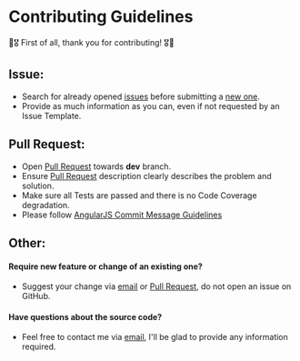 # Contributing Guidelines
:confetti_ball::medal_military: First of all, thank you for contributing! :medal_military::confetti_ball:

## Issue:
- Search for already opened [issues](https://github.com/anton-yurchenko/git-release/issues) before submitting a [new one](https://github.com/anton-yurchenko/git-release/issues/new/choose).
- Provide as much information as you can, even if not requested by an Issue Template.


## Pull Request:
- Open [Pull Request](https://github.com/anton-yurchenko/git-release/pulls) towards **dev** branch.
- Ensure [Pull Request](https://github.com/anton-yurchenko/git-release/pulls) description clearly describes the problem and solution.
- Make sure all Tests are passed and there is no Code Coverage degradation.
- Please follow [AngularJS Commit Message Guidelines](https://github.com/angular/angular/blob/master/CONTRIBUTING.md#-commit-message-guidelines)

## Other:
#### Require new feature or change of an existing one?
- Suggest your change via [email](email:anton.doar+git-release@gmail.com) or [Pull Request](https://github.com/anton-yurchenko/git-release/pulls), do not open an issue on GitHub.

#### Have questions about the source code?
- Feel free to contact me via [email](email:anton.doar+git-release@gmail.com), I'll be glad to provide any information required.